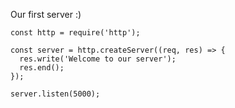 Our first server :)

```node
const http = require('http');

const server = http.createServer((req, res) => {
  res.write('Welcome to our server');
  res.end();
});

server.listen(5000);
```